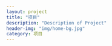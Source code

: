 ```yaml
---
layout: project
title: "项目"
description: "Description of Project"
header-img: "img/home-bg.jpg"
category: 项目
---
```

